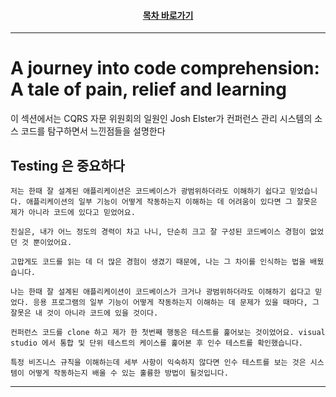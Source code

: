 <div align="center">

#### [목차 바로가기](https://github.com/dhslrl321/cqrs-journey-guide-korean/blob/master/Table%20of%20Contents.md)

</div>

---

# A journey into code comprehension: A tale of pain, relief and learning

이 섹션에서는 CQRS 자문 위원회의 일원인 Josh Elster가 컨퍼런스 관리 시스템의 소스 코드를 탐구하면서 느낀점들을 설명한다

## Testing 은 중요하다

```
저는 한때 잘 설계된 애플리케이션은 코드베이스가 광범위하더라도 이해하기 쉽다고 믿었습니다. 애플리케이션의 일부 기능이 어떻게 작동하는지 이해하는 데 어려움이 있다면 그 잘못은 제가 아니라 코드에 있다고 믿었어요.

진실은, 내가 어느 정도의 경력이 차고 나니, 단순히 크고 잘 구성된 코드베이스 경험이 없었던 것 뿐이었어요.

고맙게도 코드를 읽는 데 더 많은 경험이 생겼기 때문에, 나는 그 차이를 인식하는 법을 배웠습니다.

나는 한때 잘 설계된 애플리케이션이 코드베이스가 크거나 광범위하더라도 이해하기 쉽다고 믿었다. 응용 프로그램의 일부 기능이 어떻게 작동하는지 이해하는 데 문제가 있을 때마다, 그 잘못은 내 것이 아니라 코드에 있을 것이다.

컨퍼런스 코드를 clone 하고 제가 한 첫번째 행동은 테스트를 훑어보는 것이었어요. visual studio 에서 통합 및 단위 테스트의 케이스를 훑어본 후 인수 테스트를 확인했습니다.

특정 비즈니스 규칙을 이해하는데 세부 사항이 익숙하지 않다면 인수 테스트를 보는 것은 시스템이 어떻게 작동하는지 배울 수 있는 훌륭한 방법이 될것입니다.
```

---
